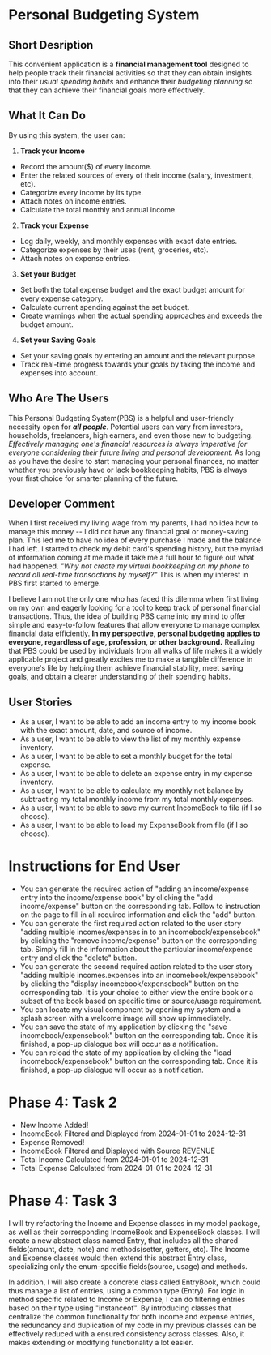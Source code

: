 # Personal Budgeting System

## Short Desription
This convenient application is a **financial management tool** designed to help people track their financial activities so that they can obtain insights into their *usual spending habits* and enhance their *budgeting planning* so that they can achieve their financial goals more effectively.

## What It Can Do
By using this system, the user can:
1. **Track your Income**
- Record the amount($) of every income.
- Enter the related sources of every of their income (salary, investment, etc).
- Categorize every income by its type.
- Attach notes on income entries. 
- Calculate the total monthly and annual income.

2. **Track your Expense**
- Log daily, weekly, and monthly expenses with exact date entries.
- Categorize expenses by their uses (rent, groceries, etc).
- Attach notes on expense entries. 

3. **Set your Budget**
- Set both the total expense budget and the exact budget amount for every expense category.
- Calculate current spending against the set budget.
- Create warnings when the actual spending approaches and exceeds the budget amount.

4. **Set your Saving Goals**
- Set your saving goals by entering an amount and the relevant purpose. 
- Track real-time progress towards your goals by taking the income and expenses into account. 

## Who Are The Users
This Personal Budgeting System(PBS) is a helpful and user-friendly necessity open for ***all people***. Potential users can vary from investors, households, freelancers, high earners, and even those new to budgeting. *Effectively managing one's financial resources is always imperative for everyone considering their future living and personal development.* As long as you have the desire to start managing your personal finances, no matter whether you previously have or lack bookkeeping habits, PBS is always your first choice for smarter planning of the future. 

## Developer Comment
When I first received my living wage from my parents, I had no idea how to manage this money -- I did not have any financial goal or money-saving plan. This led me to have no idea of every purchase I made and the balance I had left. I started to check my debit card's spending history, but the myriad of information coming at me made it take me a full hour to figure out what had happened. *"Why not create my virtual bookkeeping on my phone to record all real-time transactions by myself?"* This is when my interest in PBS first started to emerge.

 I believe I am not the only one who has faced this dilemma when first living on my own and eagerly looking for a tool to keep track of personal financial transactions. Thus, the idea of building PBS came into my mind to offer simple and easy-to-follow features that allow everyone to manage complex financial data efficiently. **In my perspective, personal budgeting applies to everyone, regardless of age, profession, or other background.** Realizing that PBS could be used by individuals from all walks of life makes it a widely applicable project and greatly excites me to make a tangible difference in everyone's life by helping them achieve financial stability, meet saving goals, and obtain a clearer understanding of their spending habits.

 ## User Stories
- As a user, I want to be able to add an income entry to my income book with the exact amount, date, and source of income. 
- As a user, I want to be able to view the list of my monthly expense inventory. 
- As a user, I want to be able to set a monthly budget for the total expense.
- As a user, I want to be able to delete an expense entry in my expense inventory.
- As a user, I want to be able to calculate my monthly net balance by subtracting my total monthly income from my total monthly expenses. 
- As a user, I want to be able to save my current IncomeBook to file (if I so choose).
- As a user, I want to be able to load my ExpenseBook from file (if I so choose).

 # Instructions for End User
- You can generate the required action of "adding an income/expense entry into the income/expense book" by clicking the "add income/expense" button on the corresponding tab. Follow to instruction on the page to fill in all required information and click the "add" button.
- You can generate the first required action related to the user story "adding multiple incomes/expenses in to an incomebook/expensebook" by clicking the "remove income/expense" button on the corresponding tab. Simply fill in the information about the particular income/expense entry and click the "delete" button.
- You can generate the second required action related to the user story "adding multiple incomes.expenses into an incomebook/expensebook" by clicking the "display incomebook/expensebook" button on the corresponding tab. It is your choice to either view the entire book or a subset of the book based on specific time or source/usage requirement. 
- You can locate my visual component by opening my system and a splash screen with a welcome image will show up immediately.
- You can save the state of my application by clicking the "save incomebook/expensebook" button on the corresponding tab. Once it is finished, a pop-up dialogue box will occur as a notification.
- You can reload the state of my application by clicking the "load incomebook/expensebook" button on the corresponding tab. Once it is finished, a pop-up dialogue will occur as a notification. 

# Phase 4: Task 2
- New Income Added!
- IncomeBook Filtered and Displayed from 2024-01-01 to 2024-12-31
- Expense Removed!
- IncomeBook Filtered and Displayed with Source REVENUE
- Total Income Calculated from 2024-01-01 to 2024-12-31
- Total Expense Calculated from 2024-01-01 to 2024-12-31

# Phase 4: Task 3
I will try refactoring the Income and Expense classes in my model package, as well as their corresponding IncomeBook and ExpenseBook classes. I will create a new abstract class named Entry, that includes all the shared fields(amount, date, note) and methods(setter, getters, etc). The Income and Expense classes would then extend this abstract Entry class, specializing only the enum-specific fields(source, usage) and methods. 

In addition, I will also create a concrete class called EntryBook, which could thus manage a list of entries, using a common type (Entry). For logic in method specific related to Income or Expense, I can do filtering entries based on their type using "instanceof". By introducing classes that centralize the common functionality for both income and expense entries, the redundancy and duplication of my code in my previous classes can be effectively reduced with a ensured consistency across classes. Also, it makes extending or modifying functionality a lot easier. 







